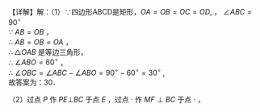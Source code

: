 【详解】解：（1）∵四边形ABCD是矩形，$O A = O B = O C = O D ,$ ， $\angle A B C = 9 0 ^ { \circ }$   
∵ $A B = O B$ ，  
∴ $\scriptstyle A B = O B = O A$ ，  
$\therefore \triangle O A B$ 是等边三角形，  
∴ $\angle A B O = 6 0 ^ { \circ }$ ，  
∴ $\angle O B C = \angle A B C - \angle A B O = 9 0 ^ { \circ } - 6 0 ^ { \circ } = 3 0 ^ { \circ } ~ ,$   
故答案为：30．

（2）过点 $P$ 作 $P E \bot B C$ 于点 $E$ ，过点 $\cdot$ 作 $M F \perp B C$ 于点 $\cdot$ ，

